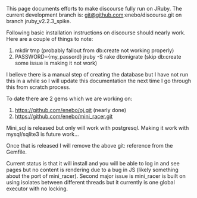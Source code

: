 This page documents efforts to make discourse fully run on JRuby.  The current development branch is: git@github.com:enebo/discourse.git on branch jruby_v2.2.3_spike.

Following basic installation instructions on discourse should nearly work.  Here are a couple of things to note:

 1. mkdir tmp (probably fallout from db:create not working properly)
 1. PASSWORD={my_passord} jruby -S rake db:migrate (skip db:create some issue is making it not work)

I believe there is a manual step of creating the database but I have not run this in a while so I will update this documentation the next time I go through this from scratch process.

To date there are 2 gems which we are working on:

 1. https://github.com/enebo/oj.git (nearly done)
 1. https://github.com/enebo/mini_racer.git

Mini_sql is released but only will work with postgresql.  Making it work with mysql/sqlite3 is future work...

Once that is released I will remove the above git: reference from the Gemfile.

Current status is that it will install and you will be able to log in and see pages but no content is rendering due to a bug in JS (likely something about the port of mini_racer).  Second major issue is mini_racer is built on using isolates between different threads but it currently is one global executor with no locking.